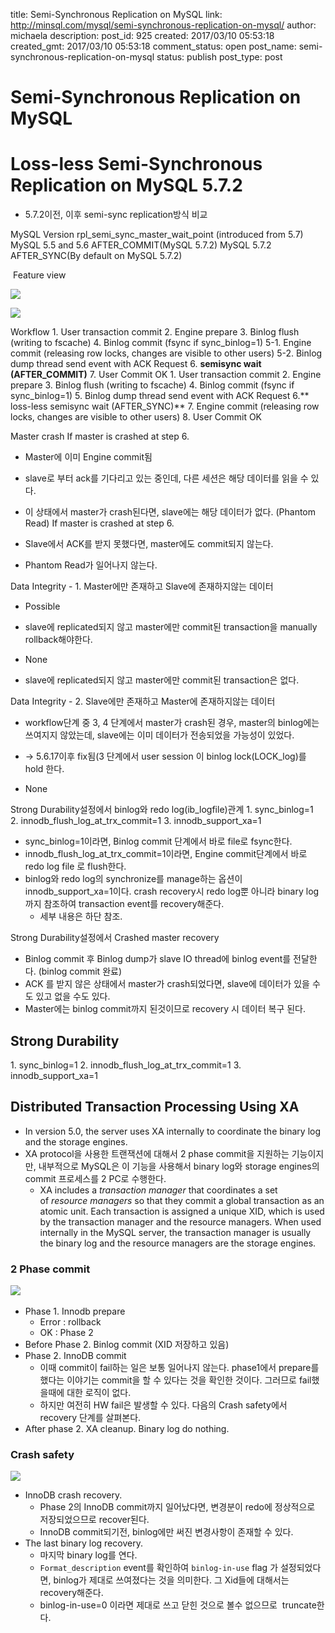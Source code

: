 title: Semi-Synchronous Replication on MySQL
link: http://minsql.com/mysql/semi-synchronous-replication-on-mysql/
author: michaela
description: 
post_id: 925
created: 2017/03/10 05:53:18
created_gmt: 2017/03/10 05:53:18
comment_status: open
post_name: semi-synchronous-replication-on-mysql
status: publish
post_type: post

# Semi-Synchronous Replication on MySQL

# Loss-less Semi-Synchronous Replication on MySQL 5.7.2

  * 5.7.2이전, 이후 semi-sync replication방식 비교

MySQL Version rpl_semi_sync_master_wait_point (introduced from 5.7) MySQL 5.5 and 5.6 AFTER_COMMIT(MySQL 5.7.2) MySQL 5.7.2 AFTER_SYNC(By default on MySQL 5.7.2)

 Feature view

![](/wp-content/uploads/2017/03/after_commit.png)

![](/wp-content/uploads/2017/03/after_sync.png)

Workflow
1. User transaction commit 2\. Engine prepare 3\. Binlog flush (writing to fscache) 4\. Binlog commit (fsync if sync_binlog=1) 5-1. Engine commit (releasing row locks, changes are visible to other users) 5-2. Binlog dump thread send event with ACK Request 6\. **semisync wait (AFTER_COMMIT)** 7\. User Commit OK
1. User transaction commit 2\. Engine prepare 3\. Binlog flush (writing to fscache) 4\. Binlog commit (fsync if sync_binlog=1) 5\. Binlog dump thread send event with ACK Request 6.** loss-less semisync wait (AFTER_SYNC)** 7\. Engine commit (releasing row locks, changes are visible to other users) 8\. User Commit OK

Master crash
If master is crashed at step 6. 

  * Master에 이미 Engine commit됨
  * slave로 부터 ack를 기다리고 있는 중인데, 다른 세션은 해당 데이터를 읽을 수 있다.
  * 이 상태에서 master가 crash된다면, slave에는 해당 데이터가 없다. (Phantom Read)
If master is crashed at step 6. 

  * Slave에서 ACK를 받지 못했다면, master에도 commit되지 않는다.
  * Phantom Read가 일어나지 않는다.

Data Integrity - 1. Master에만 존재하고 Slave에 존재하지않는 데이터

  * Possible
  * slave에 replicated되지 않고 master에만 commit된 transaction을 manually rollback해야한다.

  * None
  * slave에 replicated되지 않고 master에만 commit된 transaction은 없다.

Data Integrity - 2. Slave에만 존재하고 Master에 존재하지않는 데이터

  * workflow단계 중 3, 4 단계에서 master가 crash된 경우, master의 binlog에는 쓰여지지 않았는데, slave에는 이미 데이터가 전송되었을 가능성이 있었다.
  * → 5.6.17이후 fix됨(3 단계에서 user session 이 binlog lock(LOCK_log)를 hold 한다.

  * None

Strong Durability설정에서 binlog와 redo log(ib_logfile)관계 1\. sync_binlog=1 2. innodb_flush_log_at_trx_commit=1 3\. innodb_support_xa=1

  * sync_binlog=1이라면, Binlog commit 단계에서 바로 file로 fsync한다.
  * innodb_flush_log_at_trx_commit=1이라면, Engine commit단계에서 바로 redo log file 로 flush한다.
  * binlog와 redo log의 synchronize를 manage하는 옵션이 innodb_support_xa=1이다. crash recovery시 redo log뿐 아니라 binary log까지 참조하여 transaction event를 recovery해준다. 
    * 세부 내용은 하단 참조.

Strong Durability설정에서 Crashed master recovery

  * Binlog commit 후 Binlog dump가 slave IO thread에 binlog event를 전달한다. (binlog commit 완료)
  * ACK 를 받지 않은 상태에서 master가 crash되었다면, slave에 데이터가 있을 수도 있고 없을 수도 있다.
  * Master에는 binlog commit까지 된것이므로 recovery 시 데이터 복구 된다.

## Strong Durability

1\. sync_binlog=1 2\. innodb_flush_log_at_trx_commit=1 3\. innodb_support_xa=1 

## Distributed Transaction Processing Using XA

  * In version 5.0, the server uses XA internally to coordinate the binary log and the storage engines.
  * XA protocol을 사용한 트랜잭션에 대해서 2 phase commit을 지원하는 기능이지만, 내부적으로 MySQL은 이 기능을 사용해서 binary log와 storage engines의 commit 프로세스를 2 PC로 수행한다. 
    * XA includes a _transaction manager_ that coordinates a set of _resource managers_ so that they commit a global transaction as an atomic unit. Each transaction is assigned a unique XID, which is used by the transaction manager and the resource managers. When used internally in the MySQL server, the transaction manager is usually the binary log and the resource managers are the storage engines.

### 2 Phase commit

![](/wp-content/uploads/2017/03/msha_0408.png)  

  * Phase 1. Innodb prepare 
    * Error : rollback
    * OK : Phase 2
  * Before Phase 2. Binlog commit (XID 저장하고 있음)
  * Phase 2. InnoDB commit 
    * 이때 commit이 fail하는 일은 보통 일어나지 않는다. phase1에서 prepare를 했다는 이야기는 commit을 할 수 있다는 것을 확인한 것이다. 그러므로 fail했을때에 대한 로직이 없다.
    * 하지만 여전히 HW fail은 발생할 수 있다. 다음의 Crash safety에서 recovery 단계를 살펴본다.
  * After phase 2. XA cleanup. Binary log do nothing.

### Crash safety

![](/wp-content/uploads/2017/03/msha_0409-300x261.png)

  * InnoDB crash recovery. 
    * Phase 2의 InnoDB commit까지 일어났다면, 변경분이 redo에 정상적으로 저장되었으므로 recover된다.
    * InnoDB commit되기전, binlog에만 써진 변경사항이 존재할 수 있다.
  * The last binary log recovery. 
    * 마지막 binary log를 연다.
    * `Format_description` event를 확인하여 `binlog-in-use` flag 가 설정되었다면, binlog가 제대로 쓰여졌다는 것을 의미한다. 그 Xid들에 대해서는 recovery해준다.
    * binlog-in-use=0 이라면 제대로 쓰고 닫힌 것으로 볼수 없으므로  truncate한다.